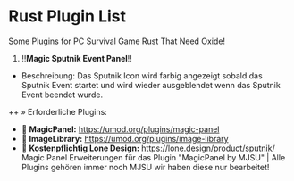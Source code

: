 # Rust Plugin List
Some Plugins for PC Survival Game Rust That Need Oxide!

1. :bangbang:**Magic Sputnik Event Panel**:bangbang:
+ Beschreibung: Das Sputnik Icon wird farbig angezeigt sobald das Sputnik Event startet und wird wieder ausgeblendet wenn das Sputnik Event beendet wurde.

++ » Erforderliche Plugins:
- :link: **MagicPanel:** https://umod.org/plugins/magic-panel
- :link: **ImageLibrary:** https://umod.org/plugins/image-library
- :link: **Kostenpflichtig Lone Design:** https://lone.design/product/sputnik/
Magic Panel Erweiterungen für das Plugin "MagicPanel by MJSU" | Alle Plugins gehören immer noch MJSU wir haben diese nur bearbeitet!
